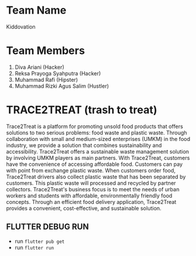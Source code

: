 # Team Name
Kiddovation

# Team Members
1. Diva Ariani (Hacker)
2. Reksa Prayoga Syahputra (Hacker)
3. Muhammad Rafi (Hipster)
4. Muhammad Rizki Agus Salim (Hustler)

# TRACE2TREAT (trash to treat)
Trace2Treat is a platform for promoting unsold food products that offers solutions to two serious problems: food waste and plastic waste. Through collaboration with small and medium-sized enterprises (UMKM) in the food industry, we provide a solution that combines sustainability and accessibility. Trace2Treat offers a sustainable waste management solution by involving UMKM players as main partners. With Trace2Treat, customers have the convenience of accessing affordable food. Customers can pay with point from exchange plastic waste. When customers order food, Trace2Treat drivers also collect plastic waste that has been separated by customers. This plastic waste will processed and recycled by partner collectors. Trace2Treat's business focus is to meet the needs of urban workers and students with affordable, environmentally friendly food concepts. Through an efficient food delivery application, Trace2Treat provides a convenient, cost-effective, and sustainable solution.

## FLUTTER DEBUG RUN
- run `flutter pub get`
- run `flutter run`
